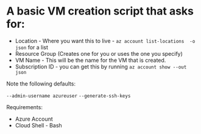 # A basic VM creation script that asks for:

* Location - Where you want this to live - `az account list-locations  -o json` for a list
* Resource Group (Creates one for you or uses the one you specify)
* VM Name - This will be the name for the VM that is created.
* Subscription ID - you can get this by running `az account show --out json` 

Note the following defaults:

`--admin-username azureuser` 
`--generate-ssh-keys`

Requirements: 

* Azure Account
* Cloud Shell - Bash


